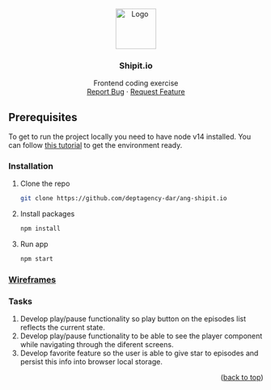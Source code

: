 <!-- Improved compatibility of back to top link: See: https://github.com/othneildrew/Best-README-Template/pull/73 -->

<a name="readme-top"></a>

<!--
*** Thanks for checking out the Best-README-Template. If you have a suggestion
*** that would make this better, please fork the repo and create a pull request
*** or simply open an issue with the tag "enhancement".
*** Don't forget to give the project a star!
*** Thanks again! Now go create something AMAZING! :D
-->

<!-- PROJECT LOGO -->
<br />
<div align="center">
  <a href="https://github.com/deptagency-dar/shipit.io">
    <img src="https://i.scdn.co/image/ab6765630000f68df3575988ed0e0980b7b94592" alt="Logo" width="80" height="80">
  </a>

<h3 align="center">Shipit.io</h3>

  <p align="center">
    Frontend coding exercise
    <br />
    <a href="https://github.com/deptagency-dar/shipit.io/issues">Report Bug</a>
    ·
    <a href="https://github.com/deptagency-dar/shipit.io/issues">Request Feature</a>
  </p>
</div>

<!-- GETTING STARTED -->

## Prerequisites

To get to run the project locally you need to have node v14 installed. You can follow [this tutorial](https://itsromiljain.medium.com/the-best-way-to-install-node-js-npm-and-yarn-on-mac-osx-4d8a8544987a) to get the environment ready.

### Installation

1. Clone the repo
   ```sh
   git clone https://github.com/deptagency-dar/ang-shipit.io
   ```
2. Install packages
   ```sh
   npm install
   ```
3. Run app
   ```js
   npm start
   ```

### [Wireframes](https://www.figma.com/file/IXxABkpgoqK16ZoiumVsxv/shipit.io-coding-exercise)

### Tasks

1. Develop play/pause functionality so play button on the episodes list reflects the current state.
2. Develop play/pause functionality to be able to see the player component while navigating through the diferent screens.
3. Develop favorite feature so the user is able to give star to episodes and persist this info into browser local storage.

<p align="right">(<a href="#readme-top">back to top</a>)</p>
